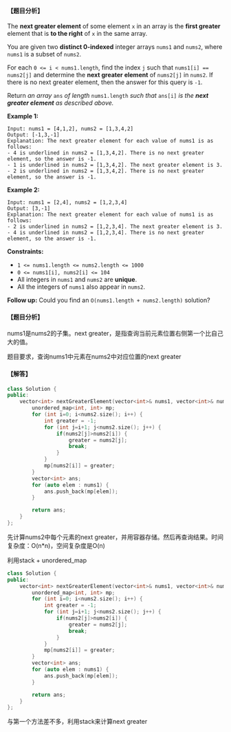 #### 【题目分析】

The **next greater element** of some element `x` in an array is the **first greater** element that is **to the right** of `x` in the same array.

You are given two **distinct 0-indexed** integer arrays `nums1` and `nums2`, where `nums1` is a subset of `nums2`.

For each `0 <= i < nums1.length`, find the index `j` such that `nums1[i] == nums2[j]` and determine the **next greater element** of `nums2[j]` in `nums2`. If there is no next greater element, then the answer for this query is `-1`.

Return *an array* `ans` *of length* `nums1.length` *such that* `ans[i]` *is the **next greater element** as described above.*

 

**Example 1:**

```
Input: nums1 = [4,1,2], nums2 = [1,3,4,2]
Output: [-1,3,-1]
Explanation: The next greater element for each value of nums1 is as follows:
- 4 is underlined in nums2 = [1,3,4,2]. There is no next greater element, so the answer is -1.
- 1 is underlined in nums2 = [1,3,4,2]. The next greater element is 3.
- 2 is underlined in nums2 = [1,3,4,2]. There is no next greater element, so the answer is -1.
```

**Example 2:**

```
Input: nums1 = [2,4], nums2 = [1,2,3,4]
Output: [3,-1]
Explanation: The next greater element for each value of nums1 is as follows:
- 2 is underlined in nums2 = [1,2,3,4]. The next greater element is 3.
- 4 is underlined in nums2 = [1,2,3,4]. There is no next greater element, so the answer is -1.
```

 

**Constraints:**

- `1 <= nums1.length <= nums2.length <= 1000`
- `0 <= nums1[i], nums2[i] <= 104`
- All integers in `nums1` and `nums2` are **unique**.
- All the integers of `nums1` also appear in `nums2`.

 

**Follow up:** Could you find an `O(nums1.length + nums2.length)` solution?

#### 【题目分析】

nums1是nums2的子集。next greater，是指查询当前元素位置右侧第一个比自己大的值。

题目要求，查询nums1中元素在nums2中对应位置的next greater

#### 【解答】

```cpp
class Solution {
public:
    vector<int> nextGreaterElement(vector<int>& nums1, vector<int>& nums2) {
        unordered_map<int, int> mp;
        for (int i=0; i<nums2.size(); i++) {
            int greater = -1;
            for (int j=i+1; j<nums2.size(); j++) {
                if(nums2[j]>nums2[i]) {
                    greater = nums2[j];
                    break;
                }
            }
            mp[nums2[i]] = greater;
        }
        vector<int> ans;
        for (auto elem : nums1) {
            ans.push_back(mp[elem]);
        }

        return ans;
    }
};
```

先计算nums2中每个元素的next greater，并用容器存储。然后再查询结果。时间复杂度：O(n*n)，空间复杂度是O(n)

利用stack + unordered_map

```cpp
class Solution {
public:
    vector<int> nextGreaterElement(vector<int>& nums1, vector<int>& nums2) {
        unordered_map<int, int> mp;
        for (int i=0; i<nums2.size(); i++) {
            int greater = -1;
            for (int j=i+1; j<nums2.size(); j++) {
                if(nums2[j]>nums2[i]) {
                    greater = nums2[j];
                    break;
                }
            }
            mp[nums2[i]] = greater;
        }
        vector<int> ans;
        for (auto elem : nums1) {
            ans.push_back(mp[elem]);
        }

        return ans;
    }
};
```

与第一个方法差不多，利用stack来计算next greater